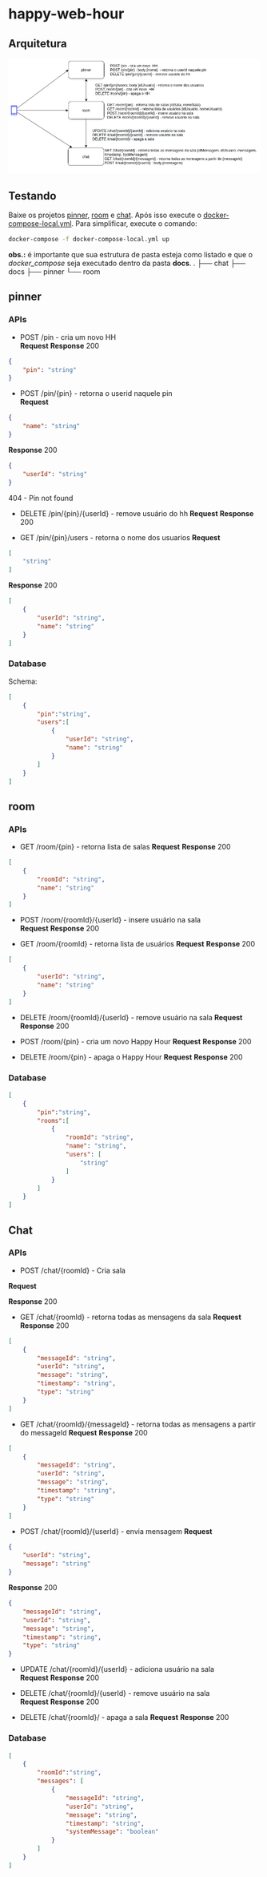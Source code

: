 # happy-web-hour


## Arquitetura

![arq](./assets/arq.png)


## Testando
Baixe os projetos [pinner](https://github.com/happy-web-hour/pinner), [room](https://github.com/happy-web-hour/room) e [chat](https://github.com/happy-web-hour/chat).
Após isso execute o [docker-compose-local.yml](./docker-compose-local.yml). Para simplificar, execute o comando:
```bash
docker-compose -f docker-compose-local.yml up
```
**obs.:** é importante que sua estrutura de pasta esteja como listado e que o _docker_compose_ seja executado dentro da pasta **docs**.
.
├── chat
├── docs
├── pinner
└── room

## pinner
### APIs
- POST /pin - cria um novo HH  
**Request**	
**Response**
200
```json 
{
	"pin": "string"
}
```	
- POST /pin/{pin} - retorna o userid naquele pin  
**Request**
```json
{
	"name": "string"
}
```
**Response**
200 
```json
{
	"userId": "string"
}
```
404 - Pin not found

- DELETE /pin/{pin}/{userId} - remove usuário do hh
**Request**
**Response**
200 

- GET /pin/{pin}/users - retorna o nome dos usuarios
**Request**
```json 
[
	"string"
]
```	
**Response**
200
```json 
[
	{
		"userId": "string",
		"name": "string"
	}
]
```	

### Database
Schema:
```json
[
	{
		"pin":"string",
		"users":[
			{
				"userId": "string",
				"name": "string"
			}	
		]
	}
]
```

## room
### APIs
- GET /room/{pin} - retorna lista de salas
**Request**	
**Response**
200
```json 
[
	{
		"roomId": "string",
		"name": "string"
	}
]
```	

- POST /room/{roomId}/{userId} - insere usuário na sala  
**Request**	
**Response**
200

- GET /room/{roomId} - retorna lista de usuários
**Request**	
**Response**
200
```json 
[
	{
		"userId": "string",
		"name": "string"
	}
]
```	

- DELETE /room/{roomId}/{userId} - remove usuário na sala
**Request**	
**Response**
200

- POST /room/{pin} - cria um novo Happy Hour
**Request**	
**Response**
200

- DELETE /room/{pin} - apaga o Happy Hour
**Request**	
**Response**
200

### Database
```json
[
	{
		"pin":"string",
		"rooms":[
			{
				"roomId": "string",
				"name": "string",
				"users": [
					"string"
				]
			}	
		]
	}
]
```

## Chat
### APIs
- POST /chat/{roomId} - Cria sala

**Request**	

**Response**
200

- GET /chat/{roomId} - retorna todas as mensagens da sala 
**Request**	
**Response**
200
```json 
[
	{
		"messageId": "string",
		"userId": "string",
		"message": "string",
		"timestamp": "string",
		"type": "string"
	}
]
```	

- GET /chat/{roomId}/{messageId} - retorna todas as mensagens a partir do messageId
**Request**	
**Response**
200
```json 
[
	{
		"messageId": "string",
		"userId": "string",
		"message": "string",
		"timestamp": "string",
		"type": "string"
	}
]
```	
- POST /chat/{roomId}/{userId} - envia mensagem
**Request**	
```json 
{
	"userId": "string",
	"message": "string"
}
```	
**Response**
200
```json 
{
	"messageId": "string",
	"userId": "string",
	"message": "string",
	"timestamp": "string",
	"type": "string"
}
```	
- UPDATE /chat/{roomId}/{userId} - adiciona usuário na sala  
**Request**	
**Response**
200

- DELETE /chat/{roomId}/{userId} - remove usuário na sala  
**Request**	
**Response**
200

- DELETE /chat/{roomId}/ - apaga a sala
**Request**	
**Response**
200

### Database
```json
[
	{
		"roomId":"string",
		"messages": [
			{
				"messageId": "string",
				"userId": "string",
				"message": "string",
				"timestamp": "string",
				"systemMessage": "boolean"
			}	
		]
	}
]
```
